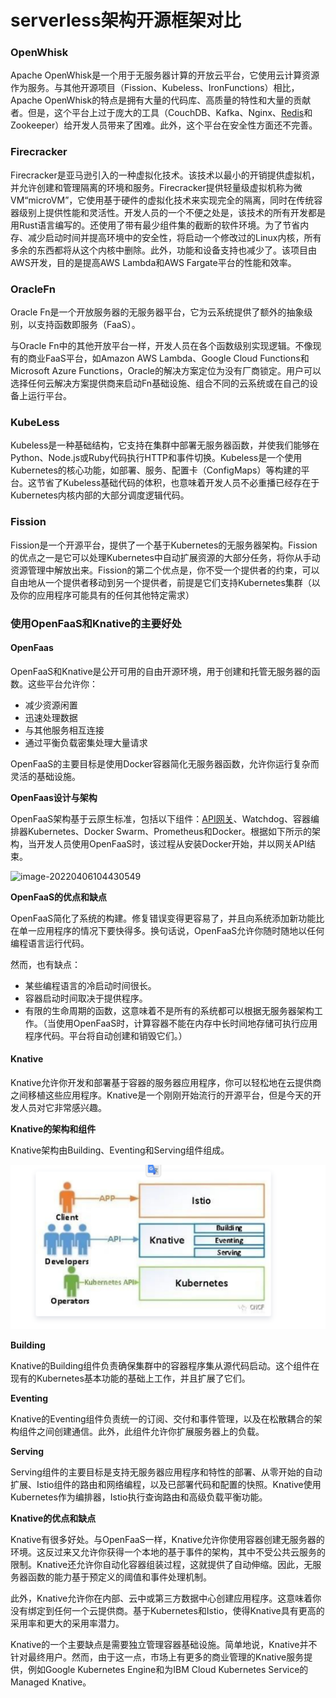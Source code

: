 # serverless架构开源框架对比

### OpenWhisk

Apache OpenWhisk是一个用于无服务器计算的开放云平台，它使用云计算资源作为服务。与其他开源项目（Fission、Kubeless、IronFunctions）相比，Apache OpenWhisk的特点是拥有大量的代码库、高质量的特性和大量的贡献者。但是，这个平台上过于庞大的工具（CouchDB、Kafka、Nginx、[Redis](https://cloud.tencent.com/product/crs?from=10680)和Zookeeper）给开发人员带来了困难。此外，这个平台在安全性方面还不完善。



### Firecracker

Firecracker是亚马逊引入的一种虚拟化技术。该技术以最小的开销提供虚拟机，并允许创建和管理隔离的环境和服务。Firecracker提供轻量级虚拟机称为微VM“microVM”，它使用基于硬件的虚拟化技术来实现完全的隔离，同时在传统容器级别上提供性能和灵活性。开发人员的一个不便之处是，该技术的所有开发都是用Rust语言编写的。还使用了带有最少组件集的截断的软件环境。为了节省内存、减少启动时间并提高环境中的安全性，将启动一个修改过的Linux内核，所有多余的东西都将从这个内核中删除。此外，功能和设备支持也减少了。该项目由AWS开发，目的是提高AWS Lambda和AWS Fargate平台的性能和效率。





### OracleFn

Oracle Fn是一个开放服务器的无服务器平台，它为云系统提供了额外的抽象级别，以支持函数即服务（FaaS）。

与Oracle Fn中的其他开放平台一样，开发人员在各个函数级别实现逻辑。不像现有的商业FaaS平台，如Amazon AWS Lambda、Google Cloud Functions和Microsoft Azure Functions，Oracle的解决方案定位为没有厂商锁定。用户可以选择任何云解决方案提供商来启动Fn基础设施、组合不同的云系统或在自己的设备上运行平台。



### KubeLess

Kubeless是一种基础结构，它支持在集群中部署无服务器函数，并使我们能够在Python、Node.js或Ruby代码执行HTTP和事件切换。Kubeless是一个使用Kubernetes的核心功能，如部署、服务、配置卡（ConfigMaps）等构建的平台。这节省了Kubeless基础代码的体积，也意味着开发人员不必重播已经存在于Kubernetes内核内部的大部分调度逻辑代码。

### Fission

Fission是一个开源平台，提供了一个基于Kubernetes的无服务器架构。Fission的优点之一是它可以处理Kubernetes中自动扩展资源的大部分任务，将你从手动资源管理中解放出来。Fission的第二个优点是，你不受一个提供者的约束，可以自由地从一个提供者移动到另一个提供者，前提是它们支持Kubernetes集群（以及你的应用程序可能具有的任何其他特定需求）



### **使用OpenFaaS和Knative的主要好处**

#### OpenFaas

OpenFaaS和Knative是公开可用的自由开源环境，用于创建和托管无服务器的函数。这些平台允许你：

- 减少资源闲置
- 迅速处理数据
- 与其他服务相互连接
- 通过平衡负载密集处理大量请求

OpenFaaS的主要目标是使用Docker容器简化无服务器函数，允许你运行复杂而灵活的基础设施。

**OpenFaas设计与架构**

OpenFaaS架构基于云原生标准，包括以下组件：[API网关](https://cloud.tencent.com/product/apigateway?from=10680)、Watchdog、容器编排器Kubernetes、Docker Swarm、Prometheus和Docker。根据如下所示的架构，当开发人员使用OpenFaaS时，该过程从安装Docker开始，并以网关API结束。

![image-20220406104430549](/Users/chengjin/my-github/blog/jimDevil.github.io/images/image-20220406104430549.png)

**OpenFaaS的优点和缺点**

OpenFaaS简化了系统的构建。修复错误变得更容易了，并且向系统添加新功能比在单一应用程序的情况下要快得多。换句话说，OpenFaaS允许你随时随地以任何编程语言运行代码。

然而，也有缺点：

- 某些编程语言的冷启动时间很长。
- 容器启动时间取决于提供程序。
- 有限的生命周期的函数，这意味着不是所有的系统都可以根据无服务器架构工作。（当使用OpenFaaS时，计算容器不能在内存中长时间地存储可执行应用程序代码。平台将自动创建和销毁它们。）

#### Knative

Knative允许你开发和部署基于容器的服务器应用程序，你可以轻松地在云提供商之间移植这些应用程序。Knative是一个刚刚开始流行的开源平台，但是今天的开发人员对它非常感兴趣。

**Knative的架构和组件**

Knative架构由Building、Eventing和Serving组件组成。

![image-20220406105011615](../images/image-20220406105011615.png)

**Building**

Knative的Building组件负责确保集群中的容器程序集从源代码启动。这个组件在现有的Kubernetes基本功能的基础上工作，并且扩展了它们。

**Eventing**

Knative的Eventing组件负责统一的订阅、交付和事件管理，以及在松散耦合的架构组件之间创建通信。此外，此组件允许你扩展服务器上的负载。

**Serving**

Serving组件的主要目标是支持无服务器应用程序和特性的部署、从零开始的自动扩展、Istio组件的路由和网络编程，以及已部署代码和配置的快照。Knative使用Kubernetes作为编排器，Istio执行查询路由和高级负载平衡功能。



**Knative的优点和缺点**

Knative有很多好处。与OpenFaaS一样，Knative允许你使用容器创建无服务器的环境。这反过来又允许你获得一个本地的基于事件的架构，其中不受公共云服务的限制。Knative还允许你自动化容器组装过程，这就提供了自动伸缩。因此，无服务器函数的能力基于预定义的阈值和事件处理机制。

此外，Knative允许你在内部、云中或第三方数据中心创建应用程序。这意味着你没有绑定到任何一个云提供商。基于Kubernetes和Istio，使得Knative具有更高的采用率和更大的采用率潜力。

Knative的一个主要缺点是需要独立管理容器基础设施。简单地说，Knative并不针对最终用户。然而，由于这一点，市场上有更多的商业管理的Knative服务提供，例如Google Kubernetes Engine和为IBM Cloud Kubernetes Service的Managed Knative。